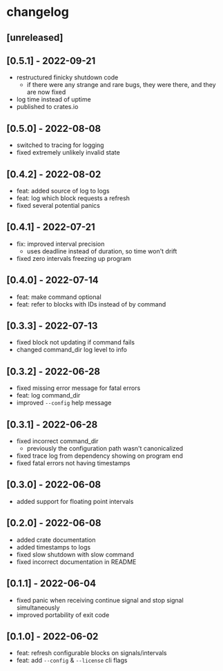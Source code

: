 # changelog

## [unreleased]

## [0.5.1] - 2022-09-21
* restructured finicky shutdown code
  * if there were any strange and rare bugs, they were there, and they are now fixed
* log time instead of uptime
* published to crates.io

## [0.5.0] - 2022-08-08
* switched to tracing for logging
* fixed extremely unlikely invalid state

## [0.4.2] - 2022-08-02
* feat: added source of log to logs
* feat: log which block requests a refresh
* fixed several potential panics

## [0.4.1] - 2022-07-21
* fix: improved interval precision
  * uses deadline instead of duration, so time won't drift
* fixed zero intervals freezing up program

## [0.4.0] - 2022-07-14
* feat: make command optional
* feat: refer to blocks with IDs instead of by command

## [0.3.3] - 2022-07-13
* fixed block not updating if command fails
* changed command_dir log level to info

## [0.3.2] - 2022-06-28
* fixed missing error message for fatal errors
* feat: log command_dir
* improved `--config` help message

## [0.3.1] - 2022-06-28
* fixed incorrect command_dir
  * previously the configuration path wasn't canonicalized
* fixed trace log from dependency showing on program end
* fixed fatal errors not having timestamps

## [0.3.0] - 2022-06-08
* added support for floating point intervals

## [0.2.0] - 2022-06-08
* added crate documentation
* added timestamps to logs
* fixed slow shutdown with slow command
* fixed incorrect documentation in README

## [0.1.1] - 2022-06-04
* fixed panic when receiving continue signal and stop signal simultaneously
* improved portability of exit code

## [0.1.0] - 2022-06-02
* feat: refresh configurable blocks on signals/intervals
* feat: add `--config` & `--license` cli flags
